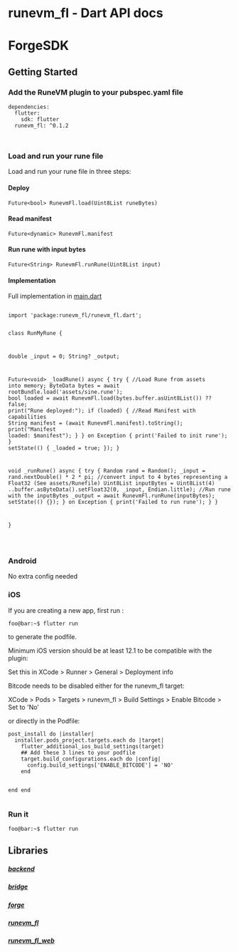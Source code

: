 


# runevm_fl - Dart API docs


<h1 id="forgesdk">ForgeSDK</h1>
<h2 id="getting-started">Getting Started</h2>
<h3 id="add-the-runevm-plugin-to-your-pubspecyaml-file">Add the RuneVM plugin to your pubspec.yaml file</h3>
<pre class="language-dart"><code>dependencies:
  flutter:
    sdk: flutter
  runevm_fl: ^0.1.2

</code></pre>
<h3 id="load-and-run-your-rune-file">Load and run your rune file</h3>
<p>Load and run your rune file in three steps:</p>
<h4 id="deploy">Deploy</h4>
<pre class="language-dart"><code class="language-dart">Future&lt;bool&gt; RunevmFl.load(Uint8List runeBytes)
</code></pre>
<h4 id="read-manifest">Read manifest</h4>
<pre class="language-dart"><code class="language-dart">Future&lt;dynamic&gt; RunevmFl.manifest
</code></pre>
<h4 id="run-rune-with-input-bytes">Run rune with input bytes</h4>
<pre class="language-dart"><code class="language-dart">Future&lt;String&gt; RunevmFl.runRune(Uint8List input)
</code></pre>
<h4 id="implementation">Implementation</h4>
<p>Full implementation in <a href="example/lib/main.dart">main.dart</a></p>
<pre class="language-dart"><code class="language-dart">
import 'package:runevm_fl/runevm_fl.dart';

class RunMyRune {

  double _input = 0;
  String? _output;

  Future&lt;void&gt; _loadRune() async {
    try {
      //Load Rune from assets into memory;
      ByteData bytes = await rootBundle.load('assets/sine.rune');
      bool loaded =
          await RunevmFl.load(bytes.buffer.asUint8List()) ?? false;
      print("Rune deployed:");
      if (loaded) {
        //Read Manifest with capabilities
        String manifest = (await RunevmFl.manifest).toString();
        print("Manifest loaded: $manifest");
      }
    } on Exception {
      print('Failed to init rune');
    }
    setState(() {
      _loaded = true;
    });
  }

  void _runRune() async {
    try {
      Random rand = Random();
      _input = rand.nextDouble() * 2 * pi;
      //convert input to 4 bytes representing a Float32 (See assets/Runefile)
      Uint8List inputBytes = Uint8List(4)
        ..buffer.asByteData().setFloat32(0, _input, Endian.little);
      //Run rune with the inputBytes
      _output = await RunevmFl.runRune(inputBytes);
      setState(() {});
    } on Exception {
      print('Failed to run rune');
    }
  }

}

</code></pre>
<h3 id="android">Android</h3>
<p>No extra config needed</p>
<h3 id="ios">iOS</h3>
<p>If you are creating a new app, first run :</p>
<pre class="language-console"><code class="language-console">foo@bar:~$ flutter run
</code></pre>
<p>to generate the podfile.</p>
<p>Minimum iOS version should be at least 12.1 to be compatible with the plugin:</p>
<p>Set this in XCode &gt; Runner &gt; General &gt; Deployment info</p>
<p>Bitcode needs to be disabled either for the runevm_fl target:</p>
<p>XCode &gt; Pods &gt; Targets &gt; runevm_fl &gt; Build Settings &gt; Enable Bitcode &gt; Set to 'No'</p>
<p>or directly in the Podfile:</p>
<pre class="language-dart"><code>post_install do |installer|
  installer.pods_project.targets.each do |target|
    flutter_additional_ios_build_settings(target)
    ## Add these 3 lines to your podfile
    target.build_configurations.each do |config|
      config.build_settings['ENABLE_BITCODE'] = 'NO'
    end
    
  end
end
</code></pre>
<h3 id="run-it">Run it</h3>
<pre class="language-console"><code class="language-console">foo@bar:~$ flutter run
</code></pre>


## Libraries

##### [backend](backend_backend/backend_backend-library.md)
 


##### [bridge](bridge/bridge-library.md)
 


##### [forge](forge/forge-library.md)
 


##### [runevm_fl](runevm_fl/runevm_fl-library.md)
 


##### [runevm_fl_web](runevm_fl_web/runevm_fl_web-library.md)
 









